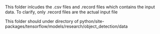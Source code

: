 This folder inlcudes the .csv files and .record files which contains the input data. To clarify, only .record files are the actual input file

This folder should under directory of python/site-packages/tensorflow/models/research/object_detection/data

